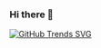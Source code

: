 ### Hi there 👋

[![GitHub Trends SVG](https://api.githubtrends.io/user/svg/yazan-metax/langs)](https://githubtrends.io)
